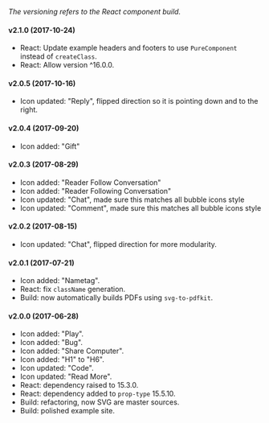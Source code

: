 _The versioning refers to the React component build._

#### v2.1.0 (2017-10-24)
* React: Update example headers and footers to use `PureComponent` instead of `createClass`.
* React: Allow version ^16.0.0.

#### v2.0.5 (2017-10-16)
* Icon updated: "Reply", flipped direction so it is pointing down and to the right.

#### v2.0.4 (2017-09-20)
* Icon added: "Gift"

#### v2.0.3 (2017-08-29)
* Icon added: "Reader Follow Conversation"
* Icon added: "Reader Following Conversation"
* Icon updated: "Chat", made sure this matches all bubble icons style
* Icon updated: "Comment", made sure this matches all bubble icons style

#### v2.0.2 (2017-08-15)

* Icon updated: "Chat", flipped direction for more modularity.

#### v2.0.1 (2017-07-21)

* Icon added: "Nametag".
* React: fix `className` generation.
* Build: now automatically builds PDFs using `svg-to-pdfkit`.

#### v2.0.0 (2017-06-28)

* Icon added: "Play".
* Icon added: "Bug".
* Icon added: "Share Computer".
* Icon added: "H1" to "H6".
* Icon updated: "Code".
* Icon updated: "Read More".
* React: dependency raised to 15.3.0.
* React: dependency added to `prop-type` 15.5.10.
* Build: refactoring, now SVG are master sources.
* Build: polished example site.
